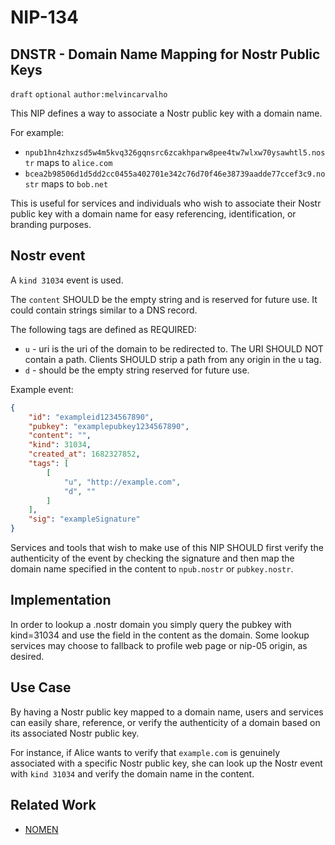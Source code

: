 **NIP-134**
=============

**DNSTR - Domain Name Mapping for Nostr Public Keys**
-----------------------------------------------------

`draft` `optional` `author:melvincarvalho`

This NIP defines a way to associate a Nostr public key with a domain name.

For example:
- `npub1hn4zhxzsd5w4m5kvq326gqnsrc6zcakhparw8pee4tw7wlxw70ysawhtl5.nostr` maps to `alice.com`
- `bcea2b98506d1d5dd2cc0455a402701e342c76d70f46e38739aadde77ccef3c9.nostr` maps to `bob.net`

This is useful for services and individuals who wish to associate their Nostr public key with a domain name for easy referencing, identification, or branding purposes.

## Nostr event

A `kind 31034` event is used.

The `content` SHOULD be the empty string and is reserved for future use.  It could contain strings similar to a DNS record.

The following tags are defined as REQUIRED:

* `u` - uri is the uri of the domain to be redirected to.  The URI SHOULD NOT contain a path.  Clients SHOULD strip a path from any origin in the u tag.
* `d` - should be the empty string reserved for future use.

Example event:

```json
{
    "id": "exampleid1234567890",
    "pubkey": "examplepubkey1234567890",
    "content": "",
    "kind": 31034,
    "created_at": 1682327852,
    "tags": [
        [
            "u", "http://example.com",
            "d", ""
        ]
    ],
    "sig": "exampleSignature"
}
```

Services and tools that wish to make use of this NIP SHOULD first verify the authenticity of the event by checking the signature and then map the domain name specified in the content to `npub.nostr` or `pubkey.nostr`.

## Implementation

In order to lookup a .nostr domain you simply query the pubkey with kind=31034 and use the field in the content as the domain.  Some lookup services may choose to fallback to profile web page or nip-05 origin, as desired.

## Use Case

By having a Nostr public key mapped to a domain name, users and services can easily share, reference, or verify the authenticity of a domain based on its associated Nostr public key.

For instance, if Alice wants to verify that `example.com` is genuinely associated with a specific Nostr public key, she can look up the Nostr event with `kind 31034` and verify the domain name in the content.

## Related Work

- [NOMEN](https://github.com/ursuscamp/nomen/blob/master/docs/SPEC.md)
